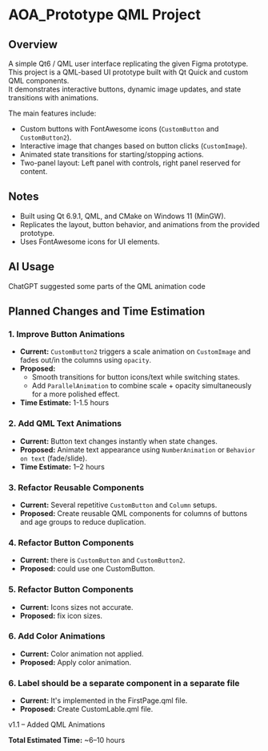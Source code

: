 # AOA_Prototype QML Project

## Overview
A simple Qt6 / QML user interface replicating the given Figma prototype.
This project is a QML-based UI prototype built with Qt Quick and custom QML components.  
It demonstrates interactive buttons, dynamic image updates, and state transitions with animations.

The main features include:

- Custom buttons with FontAwesome icons (`CustomButton` and `CustomButton2`).
- Interactive image that changes based on button clicks (`CustomImage`).
- Animated state transitions for starting/stopping actions.
- Two-panel layout: Left panel with controls, right panel reserved for content.

## Notes
- Built using Qt 6.9.1, QML, and CMake on Windows 11 (MinGW).
- Replicates the layout, button behavior, and animations from the provided prototype.
- Uses FontAwesome icons for UI elements.

## AI Usage
ChatGPT suggested some parts of the QML animation code

## Planned Changes and Time Estimation

### 1. **Improve Button Animations**
- **Current:** `CustomButton2` triggers a scale animation on `CustomImage` and fades out/in the columns using `opacity`.
- **Proposed:** 
  - Smooth transitions for button icons/text while switching states.  
  - Add `ParallelAnimation` to combine scale + opacity simultaneously for a more polished effect.  
- **Time Estimate:** 1-1.5 hours

### 2. **Add QML Text Animations**
- **Current:** Button text changes instantly when state changes.
- **Proposed:** Animate text appearance using `NumberAnimation` or `Behavior on text` (fade/slide).  
- **Time Estimate:** 1–2 hours

### 3. **Refactor Reusable Components**
- **Current:** Several repetitive `CustomButton` and `Column` setups.
- **Proposed:** Create reusable QML components for columns of buttons and age groups to reduce duplication.  

### 4. **Refactor Button Components**
- **Current:** there is `CustomButton` and `CustomButton2`.
- **Proposed:** could use one CustomButton.  

### 5. **Refactor Button Components**
- **Current:** Icons sizes not accurate.
- **Proposed:** fix icon sizes.  

### 6. **Add Color Animations**
- **Current:** Color animation not applied.
- **Proposed:** Apply color animation.

### 6. **Label should be a separate component in a separate file**
- **Current:** It's implemented in the FirstPage.qml file.
- **Proposed:** Create CustomLable.qml file.
 
v1.1 – Added QML Animations

**Total Estimated Time:** ~6–10 hours  

